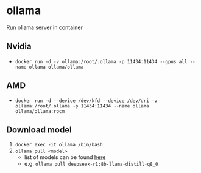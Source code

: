 # ollama
Run ollama server in container


## Nvidia
- `docker run -d -v ollama:/root/.ollama -p 11434:11434 --gpus all --name ollama ollama/ollama`

## AMD
- `docker run -d --device /dev/kfd --device /dev/dri -v ollama:/root/.ollama -p 11434:11434 --name ollama ollama/ollama:rocm`


## Download model
1. `docker exec -it ollama /bin/bash`
2. `ollama pull <model>`
    - list of models can be found [here](https://ollama.com/search)
    - e.g. `ollama pull deepseek-r1:8b-llama-distill-q8_0`














